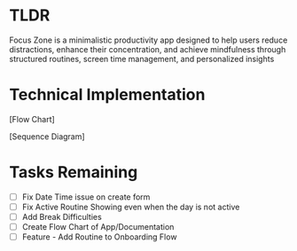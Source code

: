 # TLDR
Focus Zone is a minimalistic productivity app designed to help users reduce distractions, enhance their concentration, and achieve mindfulness through structured routines, screen time management, and personalized insights

# Technical Implementation
[Flow Chart]

[Sequence Diagram]


# Tasks Remaining
- [ ] Fix Date Time issue on create form
- [ ] Fix Active Routine Showing even when the day is not active
- [ ] Add Break Difficulties
- [ ] Create Flow Chart of App/Documentation
- [ ] Feature - Add Routine to Onboarding Flow